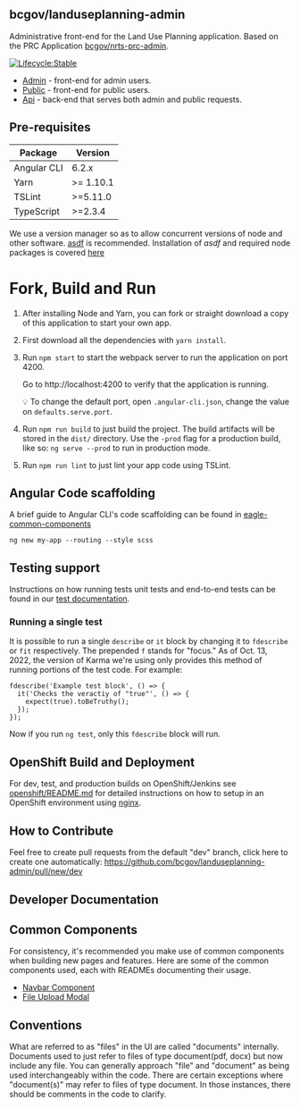 ## bcgov/landuseplanning-admin

Administrative front-end for the Land Use Planning application. Based on the PRC Application [bcgov/nrts-prc-admin](https://github.com/bcgov/nrts-prc-admin).

[![Lifecycle:Stable](https://img.shields.io/badge/Lifecycle-Stable-97ca00)](<Redirect-URL>)

* [Admin](https://github.com/bcgov/landuseplanning-admin) - front-end for admin users.
* [Public](https://github.com/bcgov/landuseplanning-public) - front-end for public users.
* [Api](https://github.com/bcgov/landuseplanning-api) - back-end that serves both admin and public requests.

## Pre-requisites

| Package | Version |
| ------- | ------- |
| Angular CLI | 6.2.x |
| Yarn | >= 1.10.1 |
| TSLint | >=5.11.0 |
| TypeScript | >=2.3.4 |


We use a version manager so as to allow concurrent versions of node and other software.  [asdf](https://github.com/asdf-vm/asdf) is recommended.  Installation of *asdf* and required node packages is covered [here](https://github.com/bcgov/eagle-dev-guides/blob/master/dev_guides/node_npm_requirements.md)

# Fork, Build and Run

1. After installing Node and Yarn, you can fork or straight download a copy of this application to start your own app.
1. First download all the dependencies with `yarn install`.
1. Run `npm start` to start the webpack server to run the application on port 4200.

    Go to http://localhost:4200 to verify that the application is running.

    :bulb: To change the default port, open `.angular-cli.json`, change the value on `defaults.serve.port`.
    
1. Run `npm run build` to just build the project. The build artifacts will be stored in the `dist/` directory. Use the `-prod` flag for a production build, like so: `ng serve --prod` to run in production mode.
1. Run `npm run lint` to just lint your app code using TSLint.

## Angular Code scaffolding

A brief guide to Angular CLI's code scaffolding can be found in [eagle-common-components](https://github.com/bcgov/eagle-dev-guides/blob/master/dev_guides/angular_scaffolding.md)

```
ng new my-app --routing --style scss
```
## Testing support

Instructions on how running tests unit tests and end-to-end tests can be found in our [test documentation](https://github.com/bcgov/eagle-dev-guides/blob/master/dev_guides/angular_scaffolding.md#running-tests).

### Running a single test

It is possible to run a single `describe` or `it`  block by changing it to `fdescribe` or `fit` respectively. The prepended `f` stands for "focus." As of Oct. 13, 2022, the version of Karma we're using only provides this method of running portions of the test code. For example:

```
fdescribe('Example test block', () => {
  it('Checks the veractiy of "true"', () => {
    expect(true).toBeTruthy();
  });
});
```

Now if you run `ng test`, only this `fdescribe` block will run.

## OpenShift Build and Deployment

For dev, test, and production builds on OpenShift/Jenkins see [openshift/README.md](https://github.com/bcgov/landuseplanning-admin/blob/master/openshift/README.md) for detailed instructions on how to setup in an OpenShift environment using [nginx](https://www.nginx.com/).

## How to Contribute

Feel free to create pull requests from the default "dev" branch, click here to create one automatically: <https://github.com/bcgov/landuseplanning-admin/pull/new/dev>

## Developer Documentation

## Common Components

For consistency, it's recommended you make use of common components when building new pages and features. Here are some of the common components used, each with READMEs documenting their usage.

- [Navbar Component](https://github.com/bcgov/landuseplanning-admin/tree/dev/src/app/shared/components/navbar)
- [File Upload Modal](https://github.com/bcgov/landuseplanning-admin/tree/dev/src/app/file-upload-modal)

## Conventions

What are referred to as "files" in the UI are called "documents" internally. Documents used to just refer to files of type document(pdf, docx) but now include any file. You can generally approach "file" and "document" as being used interchangeably within the code. There are certain exceptions where "document(s)" may refer to files of type document. In those instances, there should be comments in the code to clarify.
